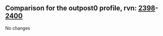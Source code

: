 ## Comparison for the outpost0 profile, rvn: [2398](https://github.com/PRO100KatYT/FortniteProfileRevisions/tree/main/profiles/outpost0/2398%20outpost0.json)-[2400](https://github.com/PRO100KatYT/FortniteProfileRevisions/tree/main/profiles/outpost0/2400%20outpost0.json)

No changes
